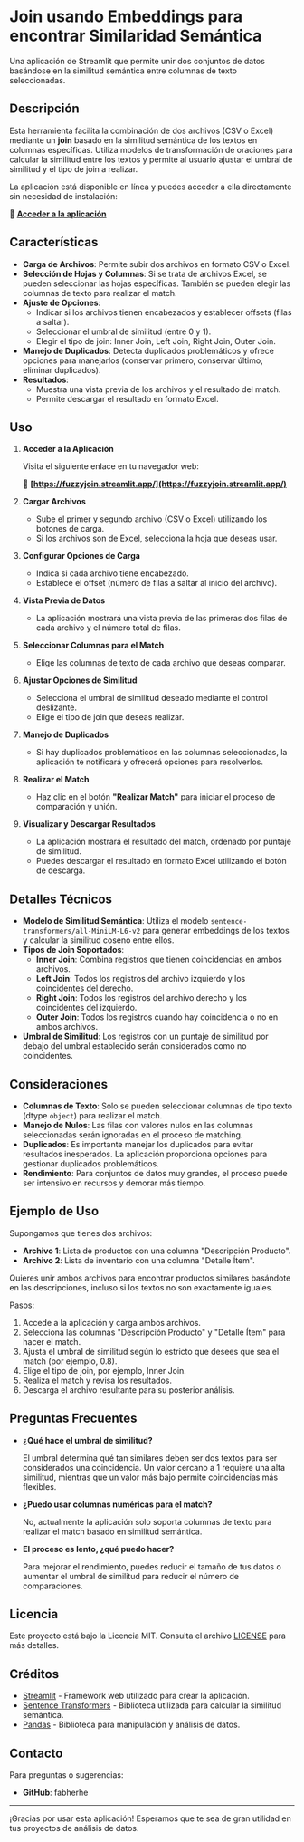 # Join usando Embeddings para encontrar Similaridad Semántica

Una aplicación de Streamlit que permite unir dos conjuntos de datos basándose en la similitud semántica entre columnas de texto seleccionadas.

## Descripción

Esta herramienta facilita la combinación de dos archivos (CSV o Excel) mediante un **join** basado en la similitud semántica de los textos en columnas específicas. Utiliza modelos de transformación de oraciones para calcular la similitud entre los textos y permite al usuario ajustar el umbral de similitud y el tipo de join a realizar.

La aplicación está disponible en línea y puedes acceder a ella directamente sin necesidad de instalación:

🔗 **[Acceder a la aplicación](https://fuzzyjoin.streamlit.app/)**

## Características

- **Carga de Archivos**: Permite subir dos archivos en formato CSV o Excel.
- **Selección de Hojas y Columnas**: Si se trata de archivos Excel, se pueden seleccionar las hojas específicas. También se pueden elegir las columnas de texto para realizar el match.
- **Ajuste de Opciones**:
  - Indicar si los archivos tienen encabezados y establecer offsets (filas a saltar).
  - Seleccionar el umbral de similitud (entre 0 y 1).
  - Elegir el tipo de join: Inner Join, Left Join, Right Join, Outer Join.
- **Manejo de Duplicados**: Detecta duplicados problemáticos y ofrece opciones para manejarlos (conservar primero, conservar último, eliminar duplicados).
- **Resultados**:
  - Muestra una vista previa de los archivos y el resultado del match.
  - Permite descargar el resultado en formato Excel.

## Uso

1. **Acceder a la Aplicación**

   Visita el siguiente enlace en tu navegador web:

   🔗 **[https://fuzzyjoin.streamlit.app/](https://fuzzyjoin.streamlit.app/)**

2. **Cargar Archivos**

   - Sube el primer y segundo archivo (CSV o Excel) utilizando los botones de carga.
   - Si los archivos son de Excel, selecciona la hoja que deseas usar.

3. **Configurar Opciones de Carga**

   - Indica si cada archivo tiene encabezado.
   - Establece el offset (número de filas a saltar al inicio del archivo).

4. **Vista Previa de Datos**

   - La aplicación mostrará una vista previa de las primeras dos filas de cada archivo y el número total de filas.

5. **Seleccionar Columnas para el Match**

   - Elige las columnas de texto de cada archivo que deseas comparar.

6. **Ajustar Opciones de Similitud**

   - Selecciona el umbral de similitud deseado mediante el control deslizante.
   - Elige el tipo de join que deseas realizar.

7. **Manejo de Duplicados**

   - Si hay duplicados problemáticos en las columnas seleccionadas, la aplicación te notificará y ofrecerá opciones para resolverlos.

8. **Realizar el Match**

   - Haz clic en el botón **"Realizar Match"** para iniciar el proceso de comparación y unión.

9. **Visualizar y Descargar Resultados**

   - La aplicación mostrará el resultado del match, ordenado por puntaje de similitud.
   - Puedes descargar el resultado en formato Excel utilizando el botón de descarga.

## Detalles Técnicos

- **Modelo de Similitud Semántica**: Utiliza el modelo `sentence-transformers/all-MiniLM-L6-v2` para generar embeddings de los textos y calcular la similitud coseno entre ellos.
- **Tipos de Join Soportados**:
  - **Inner Join**: Combina registros que tienen coincidencias en ambos archivos.
  - **Left Join**: Todos los registros del archivo izquierdo y los coincidentes del derecho.
  - **Right Join**: Todos los registros del archivo derecho y los coincidentes del izquierdo.
  - **Outer Join**: Todos los registros cuando hay coincidencia o no en ambos archivos.
- **Umbral de Similitud**: Los registros con un puntaje de similitud por debajo del umbral establecido serán considerados como no coincidentes.

## Consideraciones

- **Columnas de Texto**: Solo se pueden seleccionar columnas de tipo texto (dtype `object`) para realizar el match.
- **Manejo de Nulos**: Las filas con valores nulos en las columnas seleccionadas serán ignoradas en el proceso de matching.
- **Duplicados**: Es importante manejar los duplicados para evitar resultados inesperados. La aplicación proporciona opciones para gestionar duplicados problemáticos.
- **Rendimiento**: Para conjuntos de datos muy grandes, el proceso puede ser intensivo en recursos y demorar más tiempo.

## Ejemplo de Uso

Supongamos que tienes dos archivos:

- **Archivo 1**: Lista de productos con una columna "Descripción Producto".
- **Archivo 2**: Lista de inventario con una columna "Detalle Ítem".

Quieres unir ambos archivos para encontrar productos similares basándote en las descripciones, incluso si los textos no son exactamente iguales.

Pasos:

1. Accede a la aplicación y carga ambos archivos.
2. Selecciona las columnas "Descripción Producto" y "Detalle Ítem" para hacer el match.
3. Ajusta el umbral de similitud según lo estricto que desees que sea el match (por ejemplo, 0.8).
4. Elige el tipo de join, por ejemplo, Inner Join.
5. Realiza el match y revisa los resultados.
6. Descarga el archivo resultante para su posterior análisis.

## Preguntas Frecuentes

- **¿Qué hace el umbral de similitud?**

  El umbral determina qué tan similares deben ser dos textos para ser considerados una coincidencia. Un valor cercano a 1 requiere una alta similitud, mientras que un valor más bajo permite coincidencias más flexibles.

- **¿Puedo usar columnas numéricas para el match?**

  No, actualmente la aplicación solo soporta columnas de texto para realizar el match basado en similitud semántica.

- **El proceso es lento, ¿qué puedo hacer?**

  Para mejorar el rendimiento, puedes reducir el tamaño de tus datos o aumentar el umbral de similitud para reducir el número de comparaciones.

## Licencia

Este proyecto está bajo la Licencia MIT. Consulta el archivo [LICENSE](LICENSE) para más detalles.

## Créditos

- [Streamlit](https://streamlit.io/) - Framework web utilizado para crear la aplicación.
- [Sentence Transformers](https://www.sbert.net/) - Biblioteca utilizada para calcular la similitud semántica.
- [Pandas](https://pandas.pydata.org/) - Biblioteca para manipulación y análisis de datos.

## Contacto

Para preguntas o sugerencias:

- **GitHub**: fabherhe

---

¡Gracias por usar esta aplicación! Esperamos que te sea de gran utilidad en tus proyectos de análisis de datos.
